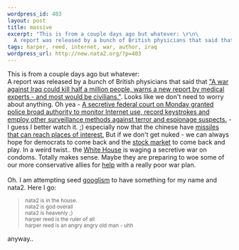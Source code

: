 ```yaml
--- 
wordpress_id: 403
layout: post
title: massive
excerpt: "This is from a couple days ago but whatever: \r\n\
  A report was released by a bunch of British physicians that said that \"A war against Iraq could kill half a million people, warns a new report by medical experts - and most would be civilians.\". Looks like we don't need to worry about anything. Oh yea - "
tags: harper, reed, internet, war, author, iraq
wordpress_url: http://new.nata2.org/?p=403
---
```

This is from a couple days ago but whatever:<br>
A report was released by a bunch of British physicians that said that <a href="http://www.newscientist.com/news/news.jsp?id=ns99993043">"A war against Iraq could kill half a million people, warns a new report by medical experts - and most would be civilians."</a>. Looks like we don't need to worry about anything. Oh yea - <a href="http://news.com.com/2100-1023-966311.html">A secretive federal court on Monday granted police broad authority to monitor Internet use, record keystrokes and employ other surveillance methods against terror and espionage suspects.</a> - I guess I better watch it. ;) especially now that the chinese have <a href="http://www.washtimes.com/national/20021120-2387.htm">missiles that can reach places of interest.</a> But if we don't get nuked - we can always hope for democrats to come back and the <a href="http://slate.msn.com/default.aspx?id=2071929">stock market</a> to come back and play. In a weird twist.. the <a href="http://www.newsday.com/news/opinion/ny-vpcoc143002251nov14,0,7803300.column?coll=ny%2Dviewpoints%2Dheadlines">White House</a> is waging a secretive war on condoms. Totally makes sense. Maybe they are preparing to woe some of our more conservative allies for <a href="http://channels.netscape.com/ns/news/story.jsp?floc=FF-PLS-PLS&amp;id=11201131000283576&amp;dt=20021120113100&amp;w=RTR&amp;coview=">help</a> with a really poor war plan.<br>
<br>
Oh. I am attempting seed <a href="http://www.googlism.com">googlism</a> to have something for my name and nata2. Here I go:
<blockquote><small>nata2 is in the house.<br>
nata2 is god overall<br>
nata2 is heavenly ;)<br>
harper reed is the ruler of all<br>
harper reed is an angry angry old man - uhh<br></small></blockquote>
anyway..

